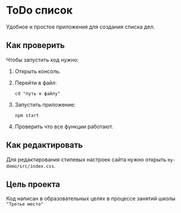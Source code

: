 # ToDo список

Удобное и простое приложения для создания списка дел.

## Как проверить
Чтобы запустить код нужно:

1. Открыть консоль.

1. Перейти в файл:

    ```
    cd "путь к файлу"
    ```

1. Запустить приложение:

    ```
    npm start
    ```
1. Проверить что все функции работают.

## Как редактировать


Для редактирования стилевых настроек сайта нужно открыть `my-demo/src/index.css`.

## Цель проекта
Код написан в образовательных целях в процессе занятий школы `"Третье место"`


 
